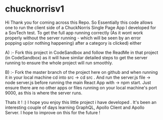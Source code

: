 # chucknorrisv1


Hi Thank you for coming across this Repo. So Essentially this code allows one to run the client side of a ChuckNorris Single Page App I developed for a SovTech test.
To get the full app running correctly (As it wont work properly without the server running - which will be seen by an error popping up(or nothing happening) after a category is clicked)
either 

A) :- Fork this project in CodeSandbox and follow the ReadMe in that project (in CodeSandbox) as it will have similar detailed steps to get the server running to ensure the whole project will run smoothly.

B) :-  Fork the master branch of the project here on github and when running it in your local machine cd into src -> cd src . And run the server.js file -> node server.js before running the main React App with -> npm start. Just ensure there are no other apps or files running on your local machine's port 9000, as this is where the server runs.

Thats it ! :) I hope you enjoy this little project i have developed . It's been an interesting couple of days learning GraphQL, Apollo Client and Apollo Server. I hope to improve on this for the future !
